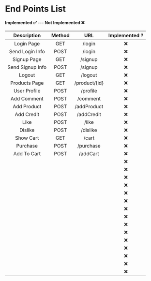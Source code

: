# End Points List

#### Implemented ✅  --- Not Implemented ❌

| Description | Method | URL | Implemented ? |
|:-----------:|:------:|:---:|:-------------:|
|       Login Page      |    GET    |   /login  |         ❌      |
|     Send Login Info        |   POST     |   /login  |       ❌        |
|       Signup Page      |    GET    |   /signup  |         ❌      |
|     Send Signup Info        |   POST     |   /signup  |       ❌        |
|     Logout        |   GET     |   /logout  |       ❌        |
|        Products Page     |    GET    |   /product/{id}  |      ❌         |
| User Profile | POST | /profile | ❌
| Add Comment | POST | /comment | ❌ |
| Add Product | POST | /addProduct | ❌ |
| Add Credit | POST | /addCredit | ❌ |
| Like | POST | /like | ❌ |
| Dislike | POST | /dislike | ❌ |
| Show Cart | GET | /cart | ❌ |
| Purchase | POST | /purchase | ❌ |
| Add To Cart | POST | /addCart | ❌ |
|  |  |  | ❌ |
|  |  |  | ❌ |
|  |  |  | ❌ |
|  |  |  | ❌ |
|  |  |  | ❌ |
|  |  |  | ❌ |
|  |  |  | ❌ |
|  |  |  | ❌ |
|  |  |  | ❌ |
|  |  |  | ❌ |
|  |  |  | ❌ |
|  |  |  | ❌ |
|  |  |  | ❌ |
|  |  |  | ❌ |
|  |  |  | ❌ |
